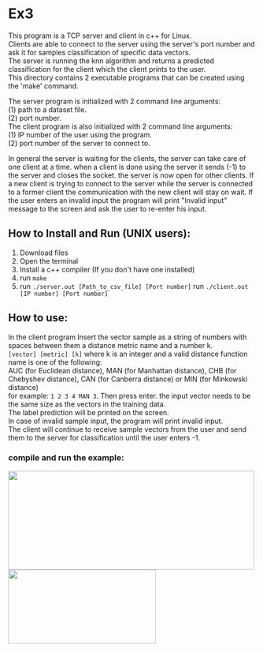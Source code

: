 # Ex3
This program is a TCP server and client in c++ for Linux.  
Clients are able to connect to the server using the server's port number and ask it for samples classification of specific data vectors.  
The server is running the knn algorithm and returns a predicted classification for the client which the client prints to the user.  
This directory contains 2 executable programs that can be created using the 'make' command.  

The server program is initialized with 2 command line arguments:  
(1) path to a dataset file.  
(2) port number.  
The client program is also initialized with 2 command line arguments:  
(1) IP number of the user using the program.  
(2) port number of the server to connect to.  

In general the server is waiting for the clients, the server can take care of one client at a time. when a client is done using the server it sends (-1) to the server and closes the socket. the server is now open for other clients.
If a new client is trying to connect to the server while the server is connected to a former client the communication with the new client will stay on wait.
If the user enters an invalid input the program will print "Invalid input" message to the screen and ask the user to re-enter his input.


## **How to Install and Run (UNIX users):**
1. Download files
2. Open the terminal
3. Install a c++ compiler (If you don't have one installed)
4. run `make`
5. run `./server.out [Path_to_csv_file] [Port number]`
   run `./client.out [IP number] [Port number]`


## **How to use:**
In the client program Insert the vector sample as a string of numbers with spaces between them a distance metric name and a number k.  
`[vector] [metric] [k]`
where k is an integer and a valid distance function name is one of the following:  
AUC (for Euclidean distance), MAN (for Manhattan distance), CHB (for Chebyshev distance), CAN (for Canberra distance) or MIN (for Minkowski distance)  
for example: `1 2 3 4 MAN 3`. Then press enter. 
the input vector needs to be the same size as the vectors in the training data.  
The label prediction will be printed on the screen.  
In case of invalid sample input, the program will print invalid input.  
The client will continue to receive sample vectors from the user and send them to the server for classification until the user enters -1.

### compile and run the example:  
<img src="https://user-images.githubusercontent.com/72741540/210270427-5b4b0fab-1302-4111-9364-eef9d5c759a2.png" width="500" height="200">
<img src="https://user-images.githubusercontent.com/72741540/210270455-af643b03-8279-4746-92ee-6d0bb13c9cb8.png" width="300" height="150">

